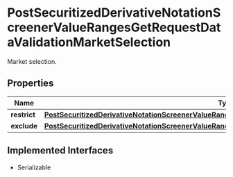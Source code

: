 

# PostSecuritizedDerivativeNotationScreenerValueRangesGetRequestDataValidationMarketSelection

Market selection.

## Properties

Name | Type | Description | Notes
------------ | ------------- | ------------- | -------------
**restrict** | [**PostSecuritizedDerivativeNotationScreenerValueRangesGetRequestDataValidationMarketSelectionRestrict**](PostSecuritizedDerivativeNotationScreenerValueRangesGetRequestDataValidationMarketSelectionRestrict.md) |  |  [optional]
**exclude** | [**PostSecuritizedDerivativeNotationScreenerValueRangesGetRequestDataValidationMarketSelectionExclude**](PostSecuritizedDerivativeNotationScreenerValueRangesGetRequestDataValidationMarketSelectionExclude.md) |  |  [optional]


## Implemented Interfaces

* Serializable


